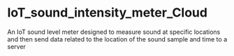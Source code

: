 # IoT_sound_intensity_meter_Cloud
An IoT sound level meter designed to measure sound at specific locations and then send data related to the location of the sound sample and time to a server
